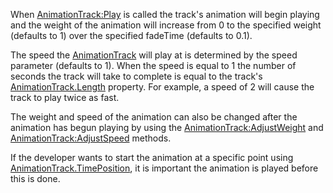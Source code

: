 When [AnimationTrack:Play](https://developer.roblox.com/en-us/api-reference/function/AnimationTrack/Play) is called the track's animation will begin playing and the weight of the animation will increase from 0 to the specified weight (defaults to 1) over the specified fadeTime (defaults to 0.1).

The speed the [AnimationTrack](https://developer.roblox.com/en-us/api-reference/class/AnimationTrack) will play at is determined by the speed parameter (defaults to 1). When the speed is equal to 1 the number of seconds the track will take to complete is equal to the track's [AnimationTrack.Length](https://developer.roblox.com/en-us/api-reference/property/AnimationTrack/Length) property. For example, a speed of 2 will cause the track to play twice as fast.

The weight and speed of the animation can also be changed after the animation has begun playing by using the [AnimationTrack:AdjustWeight](https://developer.roblox.com/en-us/api-reference/function/AnimationTrack/AdjustWeight) and [AnimationTrack:AdjustSpeed](https://developer.roblox.com/en-us/api-reference/function/AnimationTrack/AdjustSpeed) methods.

If the developer wants to start the animation at a specific point using [AnimationTrack.TimePosition](https://developer.roblox.com/en-us/api-reference/property/AnimationTrack/TimePosition), it is important the animation is played before this is done.